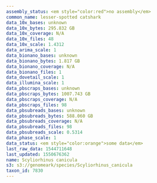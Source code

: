 ```yaml
---
assembly_status: <em style="color:red">no assembly</em>
common_name: lesser-spotted catshark
data_10x_bases: unknown
data_10x_bytes: 295.832 GB
data_10x_coverage: N/A
data_10x_files: 48
data_10x_scale: 1.4312
data_arima_scale: 1
data_bionano_bases: unknown
data_bionano_bytes: 1.817 GB
data_bionano_coverage: N/A
data_bionano_files: 1
data_dovetail_scale: 1
data_illumina_scale: 1
data_pbscraps_bases: unknown
data_pbscraps_bytes: 1007.743 GB
data_pbscraps_coverage: N/A
data_pbscraps_files: 98
data_pbsubreads_bases: unknown
data_pbsubreads_bytes: 588.060 GB
data_pbsubreads_coverage: N/A
data_pbsubreads_files: 98
data_pbsubreads_scale: 0.5314
data_phase_scale: 1
data_status: <em style="color:orange">some data</em>
last_raw_data: 1544711648
last_updated: 1550676362
name: Scyliorhinus canicula
s3: s3://genomeark/species/Scyliorhinus_canicula
taxon_id: 7830
---
```

